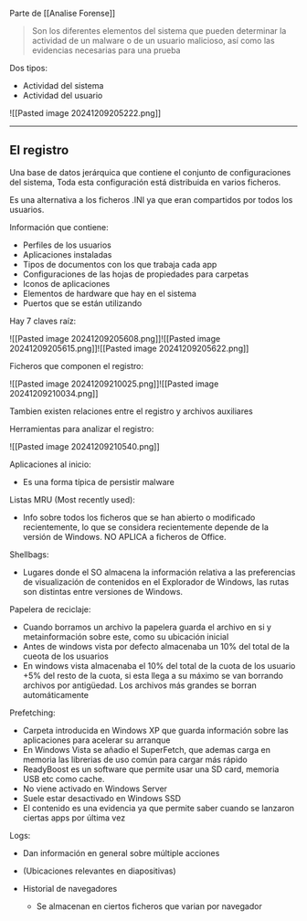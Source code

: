 Parte de [[Analise Forense]]

>Son los diferentes elementos del sistema que pueden determinar la actividad de un malware o de un usuario malicioso, así como las evidencias necesarias para una prueba

Dos tipos:
- Actividad del sistema
- Actividad del usuario

![[Pasted image 20241209205222.png]]

---
## El registro

Una base de datos jerárquica que contiene el conjunto de configuraciones del sistema, Toda esta configuración está distribuida en varios ficheros.

Es una alternativa a los ficheros .INI ya que eran compartidos por todos los usuarios.

Información que contiene:
- Perfiles de los usuarios
- Aplicaciones instaladas
- Tipos de documentos con los que trabaja cada app
- Configuraciones de las hojas de propiedades para carpetas
- Iconos de aplicaciones
- Elementos de hardware que hay en el sistema
- Puertos que se están utilizando

Hay 7 claves raíz:

![[Pasted image 20241209205608.png]]![[Pasted image 20241209205615.png]]![[Pasted image 20241209205622.png]]

Ficheros que componen el registro:

![[Pasted image 20241209210025.png]]![[Pasted image 20241209210034.png]]

Tambien existen relaciones entre el registro y archivos auxiliares

Herramientas para analizar el registro:

![[Pasted image 20241209210540.png]]

Aplicaciones al inicio:
- Es una forma típica de persistir malware

Listas MRU (Most recently used):
- Info sobre todos los ficheros que se han abierto o modificado recientemente, lo que se considera recientemente depende de la versión de Windows. NO APLICA a ficheros de Office.

Shellbags:
- Lugares donde el SO almacena la información relativa a las preferencias de visualización de contenidos en el Explorador de Windows, las rutas son distintas entre versiones de Windows.

Papelera de reciclaje:
- Cuando borramos un archivo la papelera guarda el archivo en si y metainformación sobre este, como su ubicación inicial
- Antes de windows vista por defecto almacenaba un 10% del total de la cueota de los usuarios
- En windows vista almacenaba el 10% del total de la cuota de los usuario +5% del resto de la cuota, si esta llega a su máximo se van borrando archivos por antigüedad. Los archivos más grandes se borran automáticamente

Prefetching:
- Carpeta introducida en Windows XP que guarda información sobre las aplicaciones para acelerar su arranque
- En Windows Vista se añadio el SuperFetch, que ademas carga en memoria las librerias de uso común para cargar más rápido
- ReadyBoost es un software que permite usar una SD card, memoria USB etc como cache.
- No viene activado en Windows Server
- Suele estar desactivado en Windows SSD
- El contenido es una evidencia ya que permite saber cuando se lanzaron ciertas apps por última vez

Logs:
- Dan información en general sobre múltiple acciones
- (Ubicaciones relevantes en diapositivas)

- Historial de navegadores
	- Se almacenan en ciertos ficheros que varian por navegador
